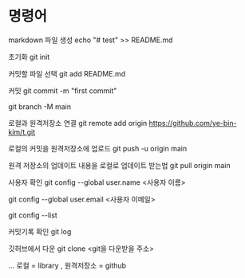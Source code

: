 # 명령어
markdown 파일 생성
 echo "# test" >> README.md

초기화
 git init	

커밋할 파일 선택
 git add README.md

커밋
 git commit -m "first commit"

 git branch -M main

로컬과 원격저장소 연결
 git remote add origin https://github.com/ye-bin-kim/t.git

로컬의 커밋을 원격저장소에 업로드
 git push -u origin main

원격 저장소의 업데이트 내용을 로컬로 업데이트 받는법
 git pull origin main

사용자 확인
 git config --global user.name <사용자 이름>

 git config --global user.email <사용자 이메일>

 git config --list

커밋기록 확인 
 git log

깃허브에서 다운
 git clone <git을 다운받을 주소>


... 로컬 = library , 원격저장소 = github
